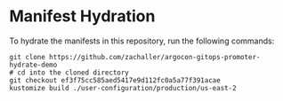 # Manifest Hydration

To hydrate the manifests in this repository, run the following commands:

```shell
git clone https://github.com/zachaller/argocon-gitops-promoter-hydrate-demo
# cd into the cloned directory
git checkout ef3f75cc585aed5417e9d112fc0a5a77f391acae
kustomize build ./user-configuration/production/us-east-2
```
